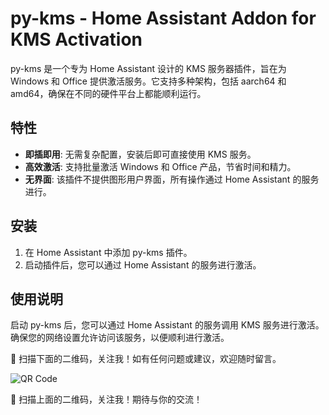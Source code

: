 # py-kms - Home Assistant Addon for KMS Activation

py-kms 是一个专为 Home Assistant 设计的 KMS 服务器插件，旨在为 Windows 和 Office 提供激活服务。它支持多种架构，包括 aarch64 和 amd64，确保在不同的硬件平台上都能顺利运行。

## 特性

- **即插即用**: 无需复杂配置，安装后即可直接使用 KMS 服务。
- **高效激活**: 支持批量激活 Windows 和 Office 产品，节省时间和精力。
- **无界面**: 该插件不提供图形用户界面，所有操作通过 Home Assistant 的服务进行。

## 安装

1. 在 Home Assistant 中添加 py-kms 插件。
2. 启动插件后，您可以通过 Home Assistant 的服务进行激活。

## 使用说明

启动 py-kms 后，您可以通过 Home Assistant 的服务调用 KMS 服务进行激活。确保您的网络设置允许访问该服务，以便顺利进行激活。


📱 扫描下面的二维码，关注我！如有任何问题或建议，欢迎随时留言。

![QR Code](https://gitee.com/desmond_GT/hassio-addons/raw/main/WeChat_QRCode.png)

📱 扫描上面的二维码，关注我！期待与你的交流！



